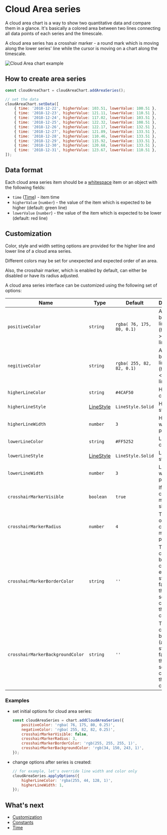 # Cloud Area series

A cloud area chart is a way to show two quantitative data and compare them in a glance. It's basically a colored area between two lines connecting all data points of each series and the timescale.

A cloud area series has a crosshair marker - a round mark which is moving along the lower series' line while the cursor is moving on a chart along the timescale.

![Cloud Area chart example](./assets/cloud-area-series.png "Cloud Area chart example")

## How to create area series

```js
const cloudAreaChart = cloudAreaChart.addAreaSeries();

// set the data
cloudAreaChart.setData([
    { time: '2018-12-22', higherValue: 103.51, lowerValue: 100.51 },
    { time: '2018-12-23', higherValue: 121.11, lowerValue: 110.51 },
    { time: '2018-12-24', higherValue: 117.02, lowerValue: 103.51 },
    { time: '2018-12-25', higherValue: 122.32, lowerValue: 108.51 },
    { time: '2018-12-26', higherValue: 122.17, lowerValue: 132.51 },
    { time: '2018-12-27', higherValue: 121.89, lowerValue: 133.51 },
    { time: '2018-12-28', higherValue: 110.46, lowerValue: 133.51 },
    { time: '2018-12-29', higherValue: 115.92, lowerValue: 133.51 },
    { time: '2018-12-30', higherValue: 120.68, lowerValue: 133.51 },
    { time: '2018-12-31', higherValue: 123.67, lowerValue: 110.51 },
]);
```

## Data format

Each cloud area series item should be a [whitespace](./whitespace-data.md) item or an object with the following fields:

- `time` ([Time](./time.md)) - item time
- `higherValue` (`number`) - the value of the item which is expected to be higher (default: green line)
- `lowerValue` (`number`) - the value of the item which is expected to be lower (default: red line)

## Customization

Color, style and width setting options are provided for the higher line and lower line of a cloud area series.

Different colors may be set for unexpected and expected order of an area.

Also, the crosshair marker, which is enabled by default, can either be disabled or have its radius adjusted.

A cloud area series interface can be customized using the following set of options:

|Name|Type|Default|Description|
|-|----|-------|-|
|`positiveColor`|`string`|`rgba( 76, 175, 80, 0.1)`|Area between lines (higher line > lower line)|
|`negitiveColor`|`string`|`rgba( 255, 82, 82, 0.1)`|Area between lines (higher line < lower line)|
|`higherLineColor`|`string`|`#4CAF50`|Higher line color|
|`higherLineStyle`|[LineStyle](./constants.md#linestyle)|`LineStyle.Solid`|Higher line style|
|`higherLineWidth`|`number`|`3`|Higher line width in pixels|
|`lowerLineColor`|`string`|`#FF5252`|Lower line color|
|`lowerLineStyle`|[LineStyle](./constants.md#linestyle)|`LineStyle.Solid`|Lower line style|
|`lowerLineWidth`|`number`|`3`|Lower line width in pixels|
|`crosshairMarkerVisible`|`boolean`|`true`|If true, the crosshair marker is shown|
|`crosshairMarkerRadius`|`number`|`4`|The radius of the crosshair marker in pixels|
|`crosshairMarkerBorderColor`|`string`|`''`|The crosshair border color (an empty string fallbacks the color to series' color under the crosshair)|
|`crosshairMarkerBackgroundColor`|`string`|`''`|The crosshair back color (an empty string fallbacks the color to series' color under the crosshair)|

### Examples

- set initial options for cloud area series:

    ```js
    const cloudAreaSeries = chart.addCloudAreaSeries({
        positiveColor: 'rgba( 76, 175, 80, 0.25)',
        negativeColor: 'rgba( 255, 82, 82, 0.25)',
        crosshairMarkerVisible: false,
        crosshairMarkerRadius: 3,
        crosshairMarkerBorderColor: 'rgb(255, 255, 255, 1)',
        crosshairMarkerBackgroundColor: 'rgb(34, 150, 243, 1)',
    });
    ```

- change options after series is created:

    ```js
    // for example, let's override line width and color only
    cloudAreaSeries.applyOptions({
        higherLineColor: 'rgba(255, 44, 128, 1)',
        higherLineWidth: 1,
    });
    ```

## What's next

- [Customization](./customization.md)
- [Constants](./constants.md)
- [Time](./time.md)
